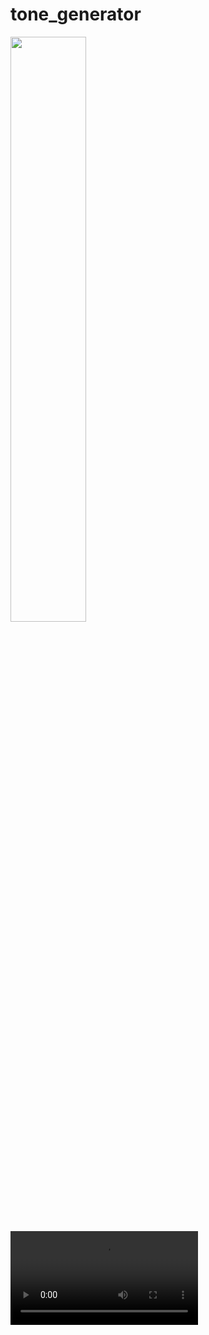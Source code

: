 # tone_generator

<img src="https://github.com/user-attachments/assets/f4fb56bf-55ed-445a-b69c-91c2936a8ac5" width=49%>
<video src="https://github.com/user-attachments/assets/0e07a2e2-a582-4a35-b6d7-0e8652f3b2ac"></video>
